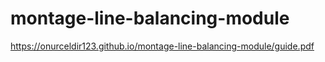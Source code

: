 # montage-line-balancing-module
<a href="onurceldir123.github.io/montage-line-balancing-module/guide.pdf" target="_blank"></a>
https://onurceldir123.github.io/montage-line-balancing-module/guide.pdf
